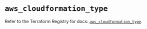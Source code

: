 # `aws_cloudformation_type`

Refer to the Terraform Registry for docs: [`aws_cloudformation_type`](https://registry.terraform.io/providers/hashicorp/aws/5.49.0/docs/resources/cloudformation_type).

